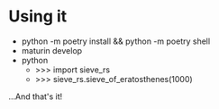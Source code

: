 # Using it

- python -m poetry install && python -m poetry shell
- maturin develop
- python
  - \>>> import sieve_rs
  - \>>> sieve_rs.sieve_of_eratosthenes(1000)

...And that's it!
